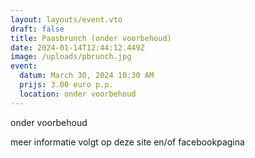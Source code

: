 ```yaml
---
layout: layouts/event.vto
draft: false
title: Paasbrunch (onder voorbehoud)
date: 2024-01-14T12:44:12.449Z
image: /uploads/pbrunch.jpg
event:
  datum: March 30, 2024 10:30 AM
  prijs: 3.00 euro p.p.
  location: onder voorbehoud
---
```

onder voorbehoud

meer informatie volgt op deze site en/of facebookpagina